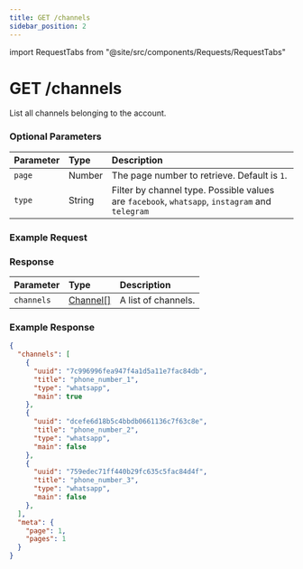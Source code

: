 ```yaml
---
title: GET /channels
sidebar_position: 2
---
```


import RequestTabs from "@site/src/components/Requests/RequestTabs"

# GET /channels
List all channels belonging to the account.

### Optional Parameters

| Parameter | Type   | Description                                                                                    |
| :-------- | :----- | :--------------------------------------------------------------------------------------------- |
| `page`    | Number | The page number to retrieve. Default is `1`.                                                   |
| `type`    | String | Filter by channel type. Possible values are `facebook`, `whatsapp`, `instagram` and `telegram` |

### Example Request

<RequestTabs endpoint='channels_api' request="get_channels"/>

### Response

| Parameter  | Type                                             | Description         |
| :--------- | :----------------------------------------------- | :------------------ |
| `channels` | [Channel[]](/api/reference/object_types/channel) | A list of channels. |

### Example Response 

```json title=response.json
{
  "channels": [
    {
      "uuid": "7c996996fea947f4a1d5a11e7fac84db",
      "title": "phone_number_1",
      "type": "whatsapp",
      "main": true
    },
    {
      "uuid": "dcefe6d18b5c4bbdb0661136c7f63c8e",
      "title": "phone_number_2",
      "type": "whatsapp",
      "main": false
    },
    {
      "uuid": "759edec71ff440b29fc635c5fac84d4f",
      "title": "phone_number_3",
      "type": "whatsapp",
      "main": false
    },
  ],
  "meta": {
    "page": 1,
    "pages": 1
  }
}
```